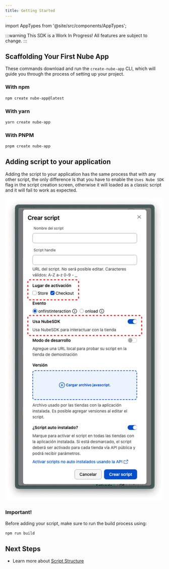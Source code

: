 ```yaml
---
title: Getting Started
---
```


import AppTypes from '@site/src/components/AppTypes';

:::warning
This SDK is a Work In Progress! All features are subject to change.
:::

## Scaffolding Your First Nube App

These commands download and run the `create-nube-app` CLI, which will guide you through the process of setting up your project.

### With npm

```bash
npm create nube-app@latest
```

### With yarn

```bash
yarn create nube-app
```

### With PNPM

```bash
pnpm create nube-app
```

## Adding script to your application

Adding the script to your application has the same process that with any other script, the only difference is that you have to enable the `Uses Nube SDK` flag in the script creation screen, otherwise it will loaded as a classic script and it will fail to work as expected.

![NubeSDK Flag](../../../static/img/pt/nube-sdk-flag.png "NubeSDK Flag")

### Important!
Before adding your script, make sure to run the build process using:

```sh
npm run build
```

## Next Steps

- Learn more about [Script Structure](./script-structure)
